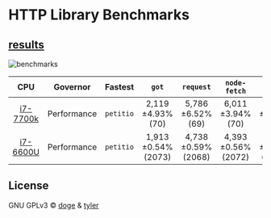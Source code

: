 # HTTP Library Benchmarks


## [results][results]

![benchmarks](https://edge.doge.bio/bar/eyJ0aXRsZSI6Im9wL3MgaGlnaGVyIGlzIGJldHRlciIsImxlZ2VuZCI6W3sibmFtZSI6InBldGl0aW8iLCJjb2xvciI6MzYzODc1ODN9LHsibmFtZSI6ImF4aW9zIiwiY29sb3IiOjUyODEyNTE4M30seyJuYW1lIjoiZ290IiwiY29sb3IiOi0xMDc2MTAzMTY5fSx7Im5hbWUiOiJyZXF1ZXN0IiwiY29sb3IiOi01MDUwMjM3NDV9LHsibmFtZSI6ImNlbnRyYSIsImNvbG9yIjoxNDAzMTIyNDMxfSx7Im5hbWUiOiJodHRwIiwiY29sb3IiOjE0MDMwOTgxMTF9XSwicG9pbnRzIjpbeyJuYW1lIjoicmVxdWVzdHMiLCJzY29yZXMiOlsxNjUxMiw1MDUzLDM1OTAsNjAwNiw5MzMyLDk0MTFdfV19.png)

|      CPU      |   Governor  |         Fastest         |       `got`         |     `request`       |    `node-fetch`     |      `centra`       |      `https`         |        `petitio`        |
|:-------------:|:-----------:|:-----------------------:|:-------------------:|:-------------------:|:-------------------:|:-------------------:|:--------------------:|:-----------------------:|
| [i7-7700k][1] | Performance | `petitio`               | 2,119 ±4.93% (70)   | 5,786 ±6.52% (69)   | 6,011 ±3.94% (70)   | 9,245 ±4.46% (74)   | 10,275 ±0.84% (83)   | 16,349 ±2.44% (85)      |
| [i7-6600U][2] | Performance | `petitio`               | 1,913 ±0.54% (2073) | 4,738 ±0.59% (2068) | 4,393 ±0.56% (2072) | 5,800 ±0.92% (2068) | 5,912  ±0.55% (2071) | 13,088 ±0.54% (2074)    |

[1]: https://github.com/tbnritzdoge
[2]: https://github.com/nytelife26
[results]: RESULTS.md


## License

GNU GPLv3 © [doge](https://github.com/tbnritzdoge) & [tyler](https://github.com/nytelife26)